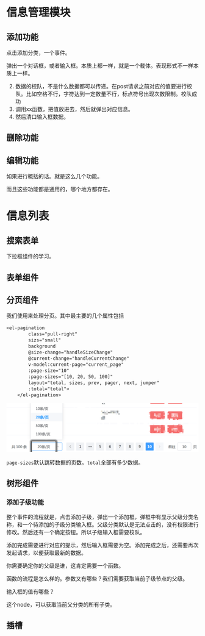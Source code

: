 # 信息管理模块

## 添加功能

点击添加分类，一个事件。

弹出一个对话框，或者输入框。本质上都一样，就是一个载体。表现形式不一样本质上一样。

2. 数据的校队，不是什么数据都可以传递。在post请求之前对应的值要进行校队。比如空格不行，字符达到一定数量不行，标点符号出现次数限制。校队成功
3. 调用xx函数，把值放进去，然后就弹出对应信息。
4. 然后清口输入框数据。

## 删除功能

## 编辑功能







如果进行概括的话。就是这么几个功能。

而且这些功能都是通用的，哪个地方都存在。



# 信息列表





## 搜索表单

下拉框组件的学习。



## 表单组件



## 分页组件

我们使用<el-pagination>来处理分页。其中最主要的几个属性包括

```VUE
<el-pagination
        class="pull-right" 
        sizs="small" 
        background 
        @size-change="handleSizeChange"
        @current-change="handleCurrentChange"
        v-model:current-page="current_page"
        :page-size="10"
        :page-sizes="[10, 20, 50, 100]"
        layout="total, sizes, prev, pager, next, jumper"
        :total="total">
    </el-pagination>
```

<img src="%E4%BF%A1%E6%81%AF%E7%AE%A1%E7%90%86%E6%A8%A1%E5%9D%97.assets/image-20231221203548987-17031621498563.png" alt="image-20231221203548987" style="zoom:50%;" />

`page-sizes`默认跳转数据的页数。`total`全部有多少数据。



## 树形组件





### 添加子级功能

整个事件的流程就是，点击添加子级，弹出一个添加框，弹框中有显示父级分类名称，和一个待添加的子级分类输入框。父级分类默认是无法点击的，没有权限进行修改。然后还有一个确定按钮。所以子级输入框需要校队。

添加完成需要进行对应的提示，然后输入框需要为空。添加完成之后，还需要再次发起请求，以便获取最新的数据。

你需要确定你的父级是谁，这肯定需要一个函数。



函数的流程是怎么样的。参数又有哪些？我们需要获取当前子级节点的父级。

输入框的值有哪些？



这个node，可以获取当前父分类的所有子类。



## 插槽
